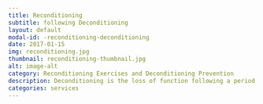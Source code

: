 ```yaml
---
title: Reconditioning
subtitle: following Deconditioning
layout: default
modal-id: -reconditioning-deconditioning
date: 2017-01-15
img: reconditioning.jpg
thumbnail: reconditioning-thumbnail.jpg
alt: image-alt
category: Reconditioning Exercises and Deconditioning Prevention
description: Deconditioning is the loss of function following a period of inactivity or decreased demand on a specific body system. At RISE Physical Therapy, we help individuals that have experienced a wide variety of events that may cause deconditioning. Our unique approach to reconditioning treatment involves fun, functional exercises to help patients enjoy the reconditioning process. We utilize gravity depending body weight exercises, along with simple home program based around easy-to-follow pictures and videos.
categories: services
---
```

